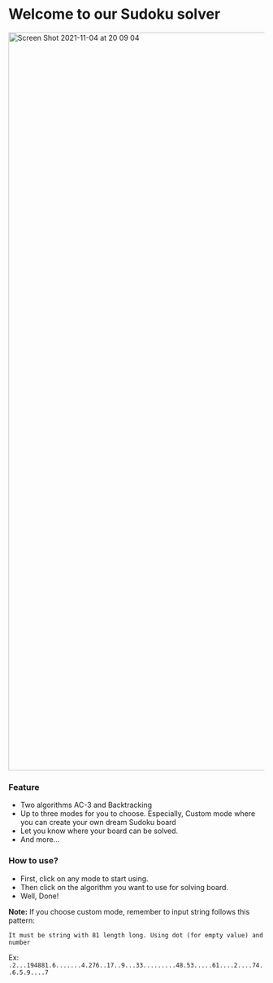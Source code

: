 # Welcome to our Sudoku solver

<img width="1450" alt="Screen Shot 2021-11-04 at 20 09 04" src="https://user-images.githubusercontent.com/42694704/140318943-c3d5ccdc-ba44-4866-9934-9b7f218a5e7d.png">

### Feature

- Two algorithms AC-3 and Backtracking
- Up to three modes for you to choose. Especially, Custom mode where you can create your own dream Sudoku board
- Let you know where your board can be solved.
- And more...

### How to use?

- First, click on any mode to start using.
- Then click on the algorithm you want to use for solving board.
- Well, Done!

**Note:** If you choose custom mode, remember to input string follows this pattern:

`It must be string with 81 length long. Using dot (for empty value) and number`

Ex: `.2...194881.6.......4.276..17..9...33.........48.53.....61....2....74..6.5.9....7`
